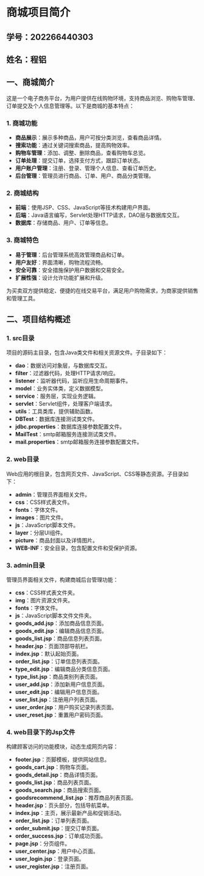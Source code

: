 # 商城项目简介

## 学号：202266440303
## 姓名：程铝

## 一、商城简介

这是一个电子商务平台，为用户提供在线购物环境，支持商品浏览、购物车管理、订单提交及个人信息管理等。以下是商城的基本特点：

### 1. 商城功能

- **商品展示**：展示多种商品，用户可按分类浏览，查看商品详情。
- **搜索功能**：通过关键词搜索商品，提高购物效率。
- **购物车管理**：添加、调整、删除商品，查看购物车总览。
- **订单处理**：提交订单，选择支付方式，跟踪订单状态。
- **用户账户管理**：注册、登录、管理个人信息、查看订单历史。
- **后台管理**：管理员进行商品、订单、用户、商品分类管理。

### 2. 商城结构

- **前端**：使用JSP、CSS、JavaScript等技术构建用户界面。
- **后端**：Java语言编写，Servlet处理HTTP请求，DAO层与数据库交互。
- **数据库**：存储商品、用户、订单等信息。

### 3. 商城特色

- **易于管理**：后台管理系统高效管理商品和订单。
- **用户友好**：界面清晰，购物流程流畅。
- **安全可靠**：安全措施保护用户数据和交易安全。
- **扩展性强**：设计允许功能扩展和升级。

为买卖双方提供稳定、便捷的在线交易平台，满足用户购物需求，为商家提供销售和管理工具。

## 二、项目结构概述

### 1. src目录

项目的源码主目录，包含Java类文件和相关资源文件。子目录如下：

- **dao**：数据访问对象层，与数据库交互。
- **filter**：过滤器代码，处理HTTP请求/响应。
- **listener**：监听器代码，监听应用生命周期事件。
- **model**：业务实体类，定义数据模型。
- **service**：服务层，实现业务逻辑。
- **servlet**：Servlet组件，处理客户端请求。
- **utils**：工具类库，提供辅助函数。
- **DBTest**：数据库连接测试类文件。
- **jdbc.properties**：数据库连接参数配置文件。
- **MailTest**：smtp邮箱服务连接测试类文件。
- **mail.properties**：smtp邮箱服务连接参数配置文件。


### 2. web目录

Web应用的根目录，包含网页文件、JavaScript、CSS等静态资源。子目录如下：

- **admin**：管理员界面相关文件。
- **css**：CSS样式表文件。
- **fonts**：字体文件。
- **images**：图片文件。
- **js**：JavaScript脚本文件。
- **layer**：分层UI组件。
- **picture**：商品封面以及详情图片。
- **WEB-INF**：安全目录，包含配置文件和受保护资源。

### 3. admin目录

管理员界面相关文件，构建商城后台管理功能：

- **css**：CSS样式表文件夹。
- **img**：图片资源文件夹。
- **fonts**：字体文件。
- **js**：JavaScript脚本文件文件夹。
- **goods_add.jsp**：添加商品信息页面。
- **goods_edit.jsp**：编辑商品信息页面。
- **goods_list.jsp**：商品信息列表页面。
- **header.jsp**：页面顶部导航栏。
- **index.jsp**：默认起始页面。
- **order_list.jsp**：订单信息列表页面。
- **type_edit.jsp**：编辑商品分类信息页面。
- **type_list.jsp**：商品类别列表页面。
- **user_add.jsp**：添加新用户信息页面。
- **user_edit.jsp**：编辑用户信息页面。
- **user_list.jsp**：注册用户列表页面。
- **user_order.jsp**：用户购买记录列表页面。
- **user_reset.jsp**：重置用户密码页面。

### 4. web目录下的Jsp文件

构建顾客访问的功能模块，动态生成网页内容：

- **footer.jsp**：页脚模板，提供网站信息。
- **goods_cart.jsp**：购物车页面。
- **goods_detail.jsp**：商品详情页面。
- **goods_list.jsp**：商品列表页面。
- **goods_search.jsp**：商品搜索页面。
- **goodsrecommend_list.jsp**：推荐商品列表页面。
- **header.jsp**：页头部分，包括导航菜单。
- **index.jsp**：主页，展示最新产品和促销活动。
- **order_list.jsp**：订单列表页面。
- **order_submit.jsp**：提交订单页面。
- **order_success.jsp**：订单成功页面。
- **page.jsp**：分页组件。
- **user_center.jsp**：用户中心页面。
- **user_login.jsp**：登录页面。
- **user_register.jsp**：注册页面。
